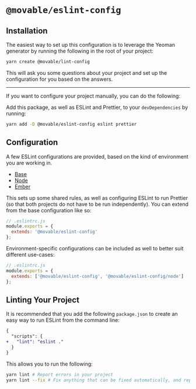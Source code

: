 # `@movable/eslint-config`

## Installation

The easiest way to set up this configuration is to leverage the Yeoman generator by running the following in the root of your project:

```bash
yarn create @movable/lint-config
```

This will ask you some questions about your project and set up the configuration for you based on the answers.

---

If you want to configure your project manually, you can do the following:

Add this package, as well as ESLint and Prettier, to your `devDependencies` by running:

```bash
yarn add -D @movable/eslint-config eslint prettier
```

## Configuration

A few ESLint configurations are provided, based on the kind of environment you are working in.

- [Base](./index.js')
- [Node](./node.js')
- [Ember](./ember.js')

This sets up some shared rules, as well as configuring ESLint to run Prettier (so that both projects do not have to be run independently). You can extend from the base configuration like so:

```javascript
// .eslintrc.js
module.exports = {
  extends: '@movable/eslint-config'
};
```

Environment-specific configurations can be included as well to better suit different use-cases:

```javascript
// .eslintrc.js
module.exports = {
  extends: ['@movable/eslint-config', '@movable/eslint-config/node']
};
```

## Linting Your Project

It is recommended that you add the following `package.json` to create an easy way to run ESLint from the command line:

```diff
{
  "scripts": {
+   "lint": "eslint ."
  }
}
```

This allows you to run the following:

```bash
yarn lint # Report errors in your project
yarn lint --fix # Fix anything that can be fixed automatically, and report everything else
```
